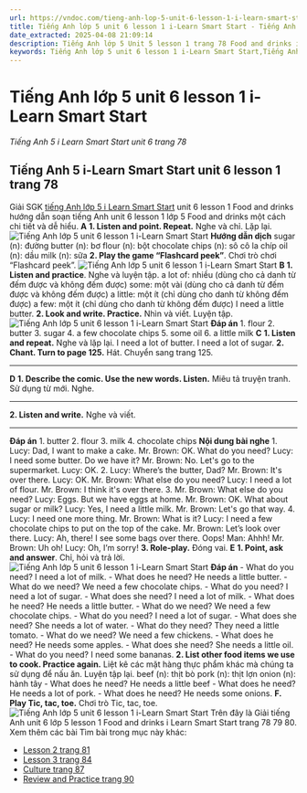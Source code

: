 ```yaml
---
url: https://vndoc.com/tieng-anh-lop-5-unit-6-lesson-1-i-learn-smart-start-323289
title: Tiếng Anh lớp 5 unit 6 lesson 1 i-Learn Smart Start - Tiếng Anh 5 i Learn Smart Start unit 6 trang 78 - VnDoc.com
date_extracted: 2025-04-08 21:09:14
description: Tiếng Anh lớp 5 Unit 5 lesson 1 trang 78 Food and drinks i Learn Smart Start bao gồm hướng dẫn giải SGK tiếng Anh 5 Smart Start Unit 6 Food and drinks lesson 1.
keywords: Tiếng Anh lớp 5 unit 6 lesson 1 i-Learn Smart Start,Tiếng Anh lớp 5 unit 6 lesson 1,tiếng anh lớp 5 i learn smart start unit 6 lesson 1,Tiếng Anh 5 i learn smart start unit 6 lesson 1,unit 6 lớp 5 smart start,tiếng anh 5 smart start unit 6 lesson 1,tiếng anh lớp 5 smart start unit 6,unit 6 lesson 1 lớp 5,unit 6 lớp 5 lesson 1,Tiếng Anh lớp 5 unit 6 lesson 1 trang 78,tiếng anh lớp 5 unit 6 food and drinks lesson 1,tiếng anh 5 unit 6 food and drinks lesson 1
---
```


# Tiếng Anh lớp 5 unit 6 lesson 1 i-Learn Smart Start
 _Tiếng Anh 5 i Learn Smart Start unit 6 trang 78_
## Tiếng Anh 5 i-Learn Smart Start unit 6 lesson 1 trang 78
Giải SGK [tiếng Anh lớp 5 i Learn Smart Start](<https://vndoc.com/giai-bai-tap-i-learn-smart-start5>) unit 6 lesson 1 Food and drinks hướng dẫn soạn tiếng Anh unit 6 lesson 1 lớp 5 Food and drinks một cách chi tiết và dễ hiểu.
**A**
**1\. Listen and point. Repeat.** Nghe và chỉ. Lặp lại.
![Tiếng Anh lớp 5 unit 6 lesson 1 i-Learn Smart Start](https://i.vdoc.vn/data/image/2024/07/01/tieng-anh-lop-5-unit-6-lesson-1-i-learn-smart-start-1.png)
**Hướng dẫn dịch**
sugar \(n\): đường
butter \(n\): bơ
flour \(n\): bột
chocolate chips \(n\): sô cô la chíp
oil \(n\): dầu
milk \(n\): sữa
**2\. Play the game “Flashcard peek”**. Chơi trò chơi “Flashcard peek”.
![Tiếng Anh lớp 5 unit 6 lesson 1 i-Learn Smart Start](https://i.vdoc.vn/data/image/2024/07/01/tieng-anh-lop-5-unit-6-lesson-1-i-learn-smart-start-2.png)
**B**
**1\. Listen and practice**. Nghe và luyện tập.
a lot of: nhiều \(dùng cho cả danh từ đếm được và không đếm được\)
some: một vài \(dùng cho cả danh từ đếm được và không đếm được\)
a little: một ít \(chỉ dùng cho danh từ không đếm được\)
a few: một ít \(chỉ dùng cho danh từ không đếm được\)
I need a little butter.
**2\. Look and write. Practice.** Nhìn và viết. Luyện tập.
![Tiếng Anh lớp 5 unit 6 lesson 1 i-Learn Smart Start](https://i.vdoc.vn/data/image/2024/07/01/tieng-anh-lop-5-unit-6-lesson-1-i-learn-smart-start-3.png)
**Đáp án**
1\. flour
2\. butter
3\. sugar
4\. a few chocolate chips
5\. some oil
6\. a little milk
**C**
**1\. Listen and repeat.** Nghe và lặp lại.
I need a lot of butter.
I need a lot of sugar.
**2\. Chant. Turn to page 125.** Hát. Chuyển sang trang 125.
****
**D**
**1\. Describe the comic. Use the new words. Listen.** Miêu tả truyện tranh. Sử dụng từ mới. Nghe.
****
**2\. Listen and write.** Nghe và viết.
****
**Đáp án**
1\. butter
2\. flour
3\. milk
4\. chocolate chips
**Nội dung bài nghe**
1.
Lucy: Dad, I want to make a cake.
Mr. Brown: OK. What do you need?
Lucy: I need some butter. Do we have it?
Mr. Brown: No. Let's go to the supermarket.
Lucy: OK.
2.
Lucy: Where’s the butter, Dad?
Mr. Brown: It's over there.
Lucy: OK.
Mr. Brown: What else do you need?
Lucy: I need a lot of flour.
Mr. Brown: I think it's over there.
3.
Mr. Brown: What else do you need?
Lucy: Eggs. But we have eggs at home.
Mr. Brown: OK. What about sugar or milk?
Lucy: Yes, I need a little milk.
Mr. Brown: Let's go that way.
4.
Lucy: I need one more thing.
Mr. Brown: What is it?
Lucy: I need a few chocolate chips to put on the top of the cake.
Mr. Brown: Let’s look over there.
Lucy: Ah, there\! I see some bags over there. Oops\!
Man: Ahhh\!
Mr. Brown: Uh oh\!
Lucy: Oh, I’m sorry\!
**3\. Role-play.** Đóng vai.
**E**
**1\. Point, ask and answer**. Chỉ, hỏi và trả lời.
![Tiếng Anh lớp 5 unit 6 lesson 1 i-Learn Smart Start](https://i.vdoc.vn/data/image/2024/07/01/tieng-anh-lop-5-unit-6-lesson-1-i-learn-smart-start-4.png)
**Đáp án**
\- What do you need?
I need a lot of milk.
\- What does he need?
He needs a little butter.
\- What do we need?
We need a few chocolate chips.
\- What do you need?
I need a lot of sugar.
\- What does she need?
I need a lot of milk.
\- What does he need?
He needs a little butter.
\- What do we need?
We need a few chocolate chips.
\- What do you need?
I need a lot of sugar.
\- What does she need?
She needs a lot of water.
\- What do they need?
They need a little tomato.
\- What do we need?
We need a few chickens.
\- What does he need?
He needs some apples.
\- What does she need?
She needs a little oil.
\- What do you need?
I need some bananas.
**2\. List other food items we use to cook. Practice again.** Liệt kê các mặt hàng thực phẩm khác mà chúng ta sử dụng để nấu ăn. Luyện tập lại.
beef \(n\): thịt bò
pork \(n\): thịt lợn
onion \(n\): hành tây
\- What does he need?
He needs a little beef
\- What does he need?
He needs a lot of pork.
\- What does he need?
He needs some onions.
**F. Play Tic, tac, toe.** Chơi trò Tic, tac, toe.
![Tiếng Anh lớp 5 unit 6 lesson 1 i-Learn Smart Start](https://i.vdoc.vn/data/image/2024/07/01/tieng-anh-lop-5-unit-6-lesson-1-i-learn-smart-start-5.png)
Trên đây là Giải tiếng Anh unit 6 lớp 5 lesson 1 Food and drinks i Learn Smart Start trang 78 79 80.
Xem thêm các bài Tìm bài trong mục này khác:
  * [Lesson 2 trang 81](</tieng-anh-lop-5-unit-6-lesson-2-i-learn-smart-start-323291>)
  * [Lesson 3 trang 84](</tieng-anh-lop-5-unit-6-lesson-3-i-learn-smart-start-323293>)
  * [Culture trang 87](</tieng-anh-lop-5-unit-6-culture-i-learn-smart-start-323302>)
  * [Review and Practice trang 90](</tieng-anh-lop-5-unit-6-review-and-practice-i-learn-smart-start-323304>)

